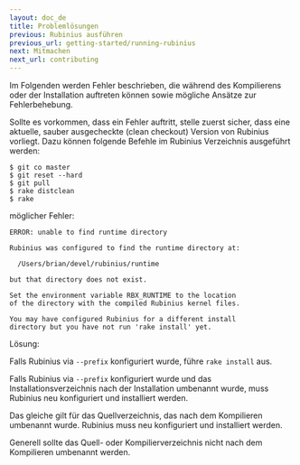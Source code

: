 ```yaml
---
layout: doc_de
title: Problemlösungen
previous: Rubinius ausführen
previous_url: getting-started/running-rubinius
next: Mitmachen
next_url: contributing
---
```


Im Folgenden werden Fehler beschrieben, die während des Kompilierens
oder der Installation auftreten können sowie mögliche Ansätze zur Fehlerbehebung.

Sollte es vorkommen, dass ein Fehler auftritt, stelle zuerst sicher, dass eine
aktuelle, sauber ausgecheckte (clean checkout) Version von Rubinius
vorliegt. Dazu können folgende Befehle im Rubinius Verzeichnis ausgeführt werden:

    $ git co master
    $ git reset --hard
    $ git pull
    $ rake distclean
    $ rake


möglicher Fehler:

    ERROR: unable to find runtime directory

    Rubinius was configured to find the runtime directory at:

      /Users/brian/devel/rubinius/runtime

    but that directory does not exist.

    Set the environment variable RBX_RUNTIME to the location
    of the directory with the compiled Rubinius kernel files.

    You may have configured Rubinius for a different install
    directory but you have not run 'rake install' yet.

Lösung:

  Falls Rubinius via `--prefix` konfiguriert wurde, führe `rake install` aus.

  Falls Rubinius via `--prefix` konfiguriert wurde und das
  Installationsverzeichnis nach der Installation umbenannt wurde, muss
  Rubinius neu konfiguriert und installiert werden.

  Das gleiche gilt für das Quellverzeichnis, das nach dem Kompilieren umbenannt
  wurde. Rubinius muss neu konfiguriert und installiert werden.

  Generell sollte das Quell- oder Kompilierverzeichnis nicht nach dem Kompilieren
  umbenannt werden.
  